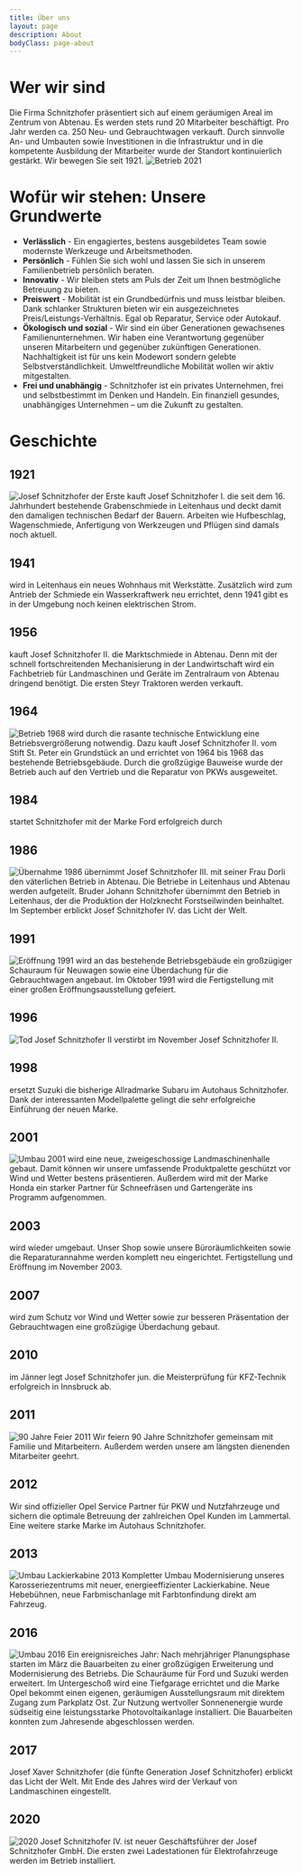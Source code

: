 ```yaml
---
title: Über uns
layout: page
description: About
bodyClass: page-about
---
```


# Wer wir sind

Die Firma Schnitzhofer präsentiert sich auf einem geräumigen Areal im Zentrum von Abtenau. Es werden stets rund 20 Mitarbeiter beschäftigt. Pro Jahr werden ca. 250 Neu- und Gebrauchtwagen verkauft. Durch sinnvolle An- und Umbauten sowie Investitionen in die Infrastruktur und in die kompetente Ausbildung der Mitarbeiter wurde der Standort kontinuierlich gestärkt. Wir bewegen Sie seit 1921.
<img src="{{ 'images/timeline/2021.jpg' | relative_url }}" alt="Betrieb 2021"/>

# Wofür wir stehen: Unsere Grundwerte

* **Verlässlich** - Ein engagiertes, bestens ausgebildetes Team sowie modernste Werkzeuge und  Arbeitsmethoden.
* **Persönlich** - Fühlen Sie sich wohl und lassen Sie sich in unserem Familienbetrieb persönlich beraten.
* **Innovativ** - Wir bleiben stets am Puls der Zeit um Ihnen bestmögliche Betreuung zu bieten.
* **Preiswert** - Mobilität ist ein Grundbedürfnis und muss leistbar bleiben. Dank schlanker Strukturen bieten wir ein ausgezeichnetes Preis/Leistungs-Verhältnis. Egal ob Reparatur, Service oder Autokauf.
* **Ökologisch und sozial** - Wir sind ein über Generationen gewachsenes Familienunternehmen. Wir haben eine Verantwortung gegenüber unseren Mitarbeitern und gegenüber zukünftigen Generationen. Nachhaltigkeit ist für uns kein Modewort sondern gelebte Selbstverständlichkeit. Umweltfreundliche Mobilität wollen wir aktiv mitgestalten.
* **Frei und unabhängig** - Schnitzhofer ist ein privates Unternehmen, frei und selbstbestimmt im Denken und Handeln. Ein finanziell gesundes, unabhängiges Unternehmen – um die Zukunft zu gestalten.


# Geschichte

## 1921
<img src="{{ 'images/timeline/1921.jpg' | relative_url }}" alt="Josef Schnitzhofer der Erste"/>
kauft Josef Schnitzhofer I. die seit dem 16. Jahrhundert bestehende Grabenschmiede in Leitenhaus und deckt damit den damaligen technischen Bedarf der Bauern. Arbeiten wie Hufbeschlag, Wagenschmiede, Anfertigung von Werkzeugen und Pflügen sind damals noch aktuell.

## 1941

wird in Leitenhaus ein neues Wohnhaus mit Werkstätte. Zusätzlich wird zum Antrieb der Schmiede ein Wasserkraftwerk neu errichtet, denn 1941 gibt es in der Umgebung noch keinen elektrischen Strom.

## 1956

kauft Josef Schnitzhofer II. die Marktschmiede in Abtenau. Denn mit der schnell fortschreitenden Mechanisierung in der Landwirtschaft wird ein Fachbetrieb für Landmaschinen und Geräte im Zentralraum von Abtenau dringend benötigt. Die ersten Steyr Traktoren werden verkauft.

## 1964
<img src="{{ 'images/timeline/1968.jpg' | relative_url }}" alt="Betrieb 1968"/>
wird durch die rasante technische Entwicklung eine Betriebsvergrößerung notwendig. Dazu kauft Josef Schnitzhofer II. vom Stift St. Peter ein Grundstück an und errichtet von 1964 bis 1968 das bestehende Betriebsgebäude. Durch die großzügige Bauweise wurde der Betrieb auch auf den Vertrieb und die Reparatur von PKWs ausgeweitet.

## 1984
startet Schnitzhofer mit der Marke Ford erfolgreich durch

## 1986
<img src="{{ 'images/timeline/1986.jpg' | relative_url }}" alt="Übernahme 1986"/>
übernimmt Josef Schnitzhofer III. mit seiner Frau Dorli den väterlichen Betrieb in Abtenau. Die Betriebe in Leitenhaus und Abtenau werden aufgeteilt. Bruder Johann Schnitzhofer übernimmt den Betrieb in Leitenhaus, der die Produktion der Holzknecht Forstseilwinden beinhaltet. Im September erblickt Josef Schnitzhofer IV. das Licht der Welt.

## 1991

<img src="{{ 'images/timeline/1991.jpg' | relative_url }}" alt="Eröffnung 1991"/>
wird an das bestehende Betriebsgebäude ein großzügiger Schauraum für Neuwagen sowie eine Überdachung für die Gebrauchtwagen angebaut. Im Oktober 1991 wird die Fertigstellung mit einer großen Eröffnungsausstellung gefeiert.

## 1996
<img src="{{ 'images/timeline/1996.jpg' | relative_url }}" alt="Tod Josef Schnitzhofer II"/>
verstirbt im November Josef Schnitzhofer II.

## 1998

ersetzt Suzuki die bisherige Allradmarke Subaru im Autohaus Schnitzhofer. Dank der interessanten Modellpalette gelingt die sehr erfolgreiche Einführung der neuen Marke.

## 2001
<img src="{{ 'images/timeline/2001.jpg' | relative_url }}" alt="Umbau 2001"/>
wird eine neue, zweigeschossige Landmaschinenhalle gebaut. Damit können wir unsere umfassende Produktpalette geschützt vor Wind und Wetter bestens präsentieren. Außerdem wird mit der Marke Honda ein starker Partner für Schneefräsen und Gartengeräte ins Programm aufgenommen.

## 2003

wird wieder umgebaut. Unser Shop sowie unsere Büroräumlichkeiten sowie die Reparaturannahme werden komplett neu eingerichtet. Fertigstellung und Eröffnung im November 2003.

## 2007

wird zum Schutz vor Wind und Wetter sowie zur besseren Präsentation der Gebrauchtwagen eine großzügige Überdachung gebaut.

## 2010

im Jänner legt Josef Schnitzhofer jun. die Meisterprüfung für KFZ-Technik erfolgreich in Innsbruck ab.

## 2011
<img src="{{ 'images/timeline/2011.jpg' | relative_url }}" alt="90 Jahre Feier 2011"/>
Wir feiern 90 Jahre Schnitzhofer gemeinsam mit Familie und Mitarbeitern. Außerdem werden unsere am längsten dienenden Mitarbeiter geehrt.

## 2012

Wir sind offizieller Opel Service Partner für PKW und Nutzfahrzeuge und sichern die optimale Betreuung der zahlreichen Opel Kunden im Lammertal. Eine weitere starke Marke im Autohaus Schnitzhofer.

## 2013
<img src="{{ 'images/timeline/2013.jpg' | relative_url }}" alt="Umbau Lackierkabine 2013"/>
Kompletter Umbau Modernisierung unseres Karosseriezentrums mit neuer, energieeffizienter Lackierkabine. Neue Hebebühnen, neue Farbmischanlage mit Farbtonfindung direkt am Fahrzeug.

## 2016
<img src="{{ 'images/timeline/2016.jpg' | relative_url }}" alt="Umbau 2016"/>
Ein ereignisreiches Jahr: Nach mehrjähriger Planungsphase starten im März die Bauarbeiten zu einer großzügigen Erweiterung und Modernisierung des Betriebs. Die Schauräume für Ford und Suzuki werden erweitert. Im Untergeschoß wird eine Tiefgarage errichtet und die Marke Opel bekommt einen eigenen, geräumigen Ausstellungsraum mit direktem Zugang zum Parkplatz Ost. Zur Nutzung wertvoller Sonnenenergie wurde südseitig eine leistungsstarke Photovoltaikanlage installiert. Die Bauarbeiten konnten zum Jahresende abgeschlossen werden.

## 2017

Josef Xaver Schnitzhofer (die fünfte Generation Josef Schnitzhofer) erblickt das Licht der Welt. Mit Ende des Jahres wird der Verkauf von Landmaschinen eingestellt.

## 2020
<img src="{{ 'images/timeline/2020.jpg' | relative_url }}" alt="2020"/>
Josef Schnitzhofer IV. ist neuer Geschäftsführer der Josef Schnitzhofer GmbH. Die ersten zwei Ladestationen für Elektrofahrzeuge werden im Betrieb installiert.